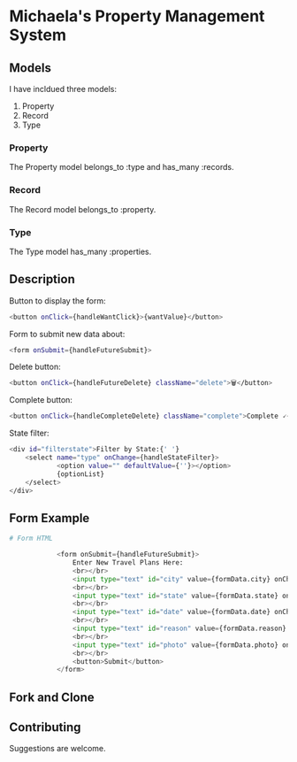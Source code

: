 # Michaela's Property Management System

## Models

I have incldued three models:
1. Property
2. Record
3. Type

### Property

The Property model belongs_to :type and has_many :records.

### Record

The Record model belongs_to :property.

### Type

The Type model has_many :properties.

## Description



Button to display the form:
```bash
<button onClick={handleWantClick}>{wantValue}</button>
```

Form to submit new data about:
```bash
<form onSubmit={handleFutureSubmit}>
```

Delete button:
```bash
<button onClick={handleFutureDelete} className="delete">🗑️</button>
```

Complete button:
```bash
<button onClick={handleCompleteDelete} className="complete">Complete 🗸</button>
```

State filter:
```bash
<div id="filterstate">Filter by State:{' '}
    <select name="type" onChange={handleStateFilter}>
            <option value="" defaultValue={''}></option>
            {optionList}
    </select>
</div>
```

## Form Example

```python
# Form HTML

            <form onSubmit={handleFutureSubmit}>
                Enter New Travel Plans Here:
                <br></br>
                <input type="text" id="city" value={formData.city} onChange={handleFutureChange} placeholder="City/Activity"/>
                <br></br>
                <input type="text" id="state" value={formData.state} onChange={handleFutureChange} placeholder="State"/>
                <br></br>
                <input type="text" id="date" value={formData.date} onChange={handleFutureChange} placeholder="Date"/>
                <br></br>
                <input type="text" id="reason" value={formData.reason} onChange={handleFutureChange} placeholder="Reason for the trip"/>
                <br></br>
                <input type="text" id="photo" value={formData.photo} onChange={handleFutureChange} placeholder="Image URL"/>
                <br></br>
                <button>Submit</button>
            </form>
```

## Fork and Clone


## Contributing

Suggestions are welcome.